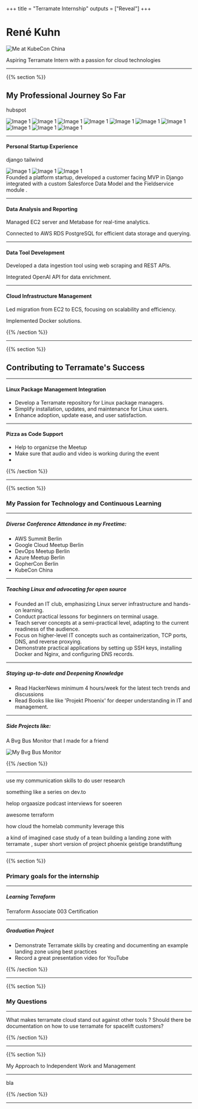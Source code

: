 +++
title = "Terramate Internship"
outputs = ["Reveal"]
+++

# René Kuhn

<img src="https://s6.imgcdn.dev/fUqyw.jpg" alt="Me at KubeCon China" style="max-height: 400px;">

Aspiring Terramate Intern with a passion for cloud technologies

---
{{% section %}}
## My Professional Journey So Far

hubspot

<div class="image-container">
    <img src="./images/aws-svgrepo-com.svg" alt="Image 1" style="max-height: 100px; border: none; box-shadow: none;">
    <img src="./images/cloudflare-svgrepo-com.svg" alt="Image 1" style="max-height: 100px; border: none; box-shadow: none;">
    <img src="./images/docker-svgrepo-com.svg" alt="Image 1" style="max-height: 100px; border: none; box-shadow: none;">
    <img src="./images/linux-svgrepo-com.svg" alt="Image 1" style="max-height: 100px; border: none; box-shadow: none;">
    <img src="./images/metabase-svgrepo-com.svg" alt="Image 1" style="max-height: 100px; border: none; box-shadow: none;">
    <img src="./images/openai-svgrepo-com.svg" alt="Image 1" style="max-height: 100px; border: none; box-shadow: none;">
    <img src="./images/postgresql-logo-svgrepo-com.svg" alt="Image 1" style="max-height: 100px; border: none; box-shadow: none;">
    <img src="./images/python-svgrepo-com.svg" alt="Image 1" style="max-height: 100px; border: none; box-shadow: none;">
    <img src="./images/salesforce-svgrepo-com.svg" alt="Image 1" style="max-height: 100px; border: none; box-shadow: none;">
    <img src="./images/salesforce-svgrepo-com.svg" alt="Image 1" style="max-height: 100px; border: none; box-shadow: none;">

    
</div>


---
#### Personal Startup Experience
django tailwind 


<div class="image-container">
    <img src="./images/postgresql-logo-svgrepo-com.svg" alt="Image 1" style="max-height: 100px; border: none; box-shadow: none;">
    <img src="./images/python-svgrepo-com.svg" alt="Image 1" style="max-height: 100px; border: none; box-shadow: none;">
    <img src="./images/salesforce-svgrepo-com.svg" alt="Image 1" style="max-height: 100px; border: none; box-shadow: none;">

    
</div>
Founded a platform startup, developed a customer facing MVP in Django integrated with a custom Salesforce Data Model and the Fieldservice module .


---


#### Data Analysis and Reporting

Managed EC2 server and Metabase for real-time analytics.

Connected to AWS RDS PostgreSQL for efficient data storage and querying.

---

#### Data Tool Development

Developed a data ingestion tool using web scraping and REST APIs.

Integrated OpenAI API for data enrichment.

---
#### Cloud Infrastructure Management

Led migration from EC2 to ECS, focusing on scalability and efficiency.

Implemented Docker solutions.


{{% /section %}}

---

{{% section %}}

## Contributing to Terramate's Success

---

####  Linux Package Management Integration

- Develop a Terramate repository for Linux package managers.
- Simplify installation, updates, and maintenance for Linux users.
- Enhance adoption, update ease, and user satisfaction.
  
---

#### Pizza as Code Support 
- Help to organizse the Meetup 
- Make sure that audio and video is working during the event 
- 

{{% /section %}}


---

{{% section %}}

### My Passion for Technology and Continuous Learning

--- 

##### Diverse Conference Attendance in my Freetime:

- AWS Summit Berlin 
- Google Cloud Meetup Berlin 
- DevOps Meetup Berlin 
- Azure Meetup Berlin 
- GopherCon Berlin
- KubeCon China 


---
##### Teaching Linux and advocating for open source 

- Founded an IT club, emphasizing Linux server infrastructure and hands-on learning.
- Conduct practical lessons for beginners on terminal usage.
- Teach server concepts at a semi-practical level, adapting to the current readiness of the audience.
- Focus on higher-level IT concepts such as containerization, TCP ports, DNS, and reverse proxying.
- Demonstrate practical applications by setting up SSH keys, installing Docker and Nginx, and configuring DNS records.

---

##### Staying up-to-date and Deepening Knowledge

- Read HackerNews minimum 4 hours/week for the latest tech trends and discussions 
- Read Books like like 'Projekt Phoenix' for deeper understanding in IT and management.

---

##### Side Projects like:
A Bvg Bus Monitor that I made for a friend  

<img src="https://github.com/RocketRene/bvg-monitor-berlin/raw/master/signal-2023-05-25-180141_002.jpeg" alt="My Bvg Bus Monitor" style="max-height: 600px;">



{{% /section %}}


---

use my communication skills to do user research 



something like a series on dev.to 



helop orgaasize podcast interviews for soeeren 


awesome terraform 


how cloud the homelab community leverage this 



a kind of imagined case study of a tean building a landing zone with terramate , super short version of project phoenix 
geistige brandstiftung


---
{{% section %}}
### Primary goals for the internship 

---

##### Learning Terraform 

Terraform Associate 003 Certification

---


##### Graduation Project
- Demonstrate Terramate skills by creating and documenting an example landing zone using best practices
- Record a great presentation video for YouTube 

{{% /section %}}

---
{{% section %}}
### My Questions 

---

What makes terramate cloud stand out against other tools ?
Should there be documentation on how to use terramate for spacelift customers? 
 



{{% /section %}}

---
{{% section %}}

My Approach to Independent Work and Management

---

bla

{{% /section %}}

---


